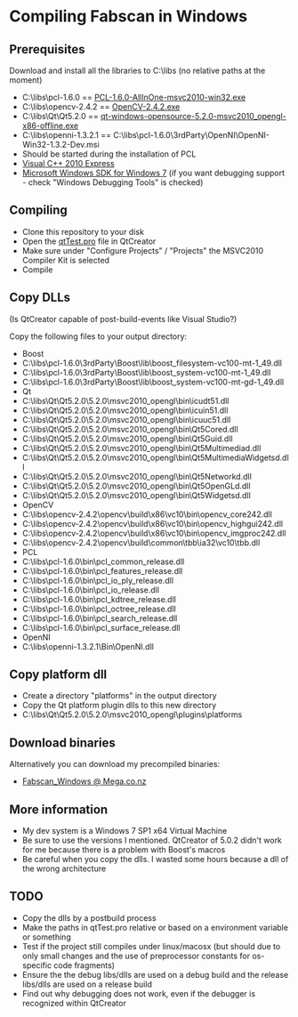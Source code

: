 Compiling Fabscan in Windows
============================

Prerequisites
-------------
Download and install all the libraries to C:\libs (no relative paths at the moment)
- C:\libs\pcl-1.6.0 == [PCL-1.6.0-AllInOne-msvc2010-win32.exe](http://sourceforge.net/projects/pointclouds/files/1.6.0/PCL-1.6.0-AllInOne-msvc2010-win32.exe/download)
- C:\libs\opencv-2.4.2 == [OpenCV-2.4.2.exe](http://sourceforge.net/projects/opencvlibrary/files/opencv-win/2.4.2/OpenCV-2.4.2.exe/download)
- C:\libs\Qt\Qt5.2.0 == [qt-windows-opensource-5.2.0-msvc2010_opengl-x86-offline.exe](http://download.qt-project.org/official_releases/qt/5.2/5.2.0/qt-windows-opensource-5.2.0-msvc2010_opengl-x86-offline.exe)
- C:\libs\openni-1.3.2.1 == C:\libs\pcl-1.6.0\3rdParty\OpenNI\OpenNI-Win32-1.3.2-Dev.msi
 - Should be started during the installation of PCL
- [Visual C++ 2010 Express](http://go.microsoft.com/?linkid=9709949)
- [Microsoft Windows SDK for Windows 7](http://www.microsoft.com/en-us/download/details.aspx?id=8442) (if you want debugging support - check "Windows Debugging Tools" is checked)
 

Compiling
---------
- Clone this repository to your disk
- Open the [qtTest.pro](qtTest/qtTest.pro) file in QtCreator
- Make sure under "Configure Projects" / "Projects" the MSVC2010 Compiler Kit is selected
- Compile

Copy DLLs
---------
(Is QtCreator capable of post-build-events like Visual Studio?)

Copy the following files to your output directory:
- Boost
 - C:\libs\pcl-1.6.0\3rdParty\Boost\lib\boost_filesystem-vc100-mt-1_49.dll
 - C:\libs\pcl-1.6.0\3rdParty\Boost\lib\boost_system-vc100-mt-1_49.dll
 - C:\libs\pcl-1.6.0\3rdParty\Boost\lib\boost_system-vc100-mt-gd-1_49.dll
- Qt
 - C:\libs\Qt\Qt5.2.0\5.2.0\msvc2010_opengl\bin\icudt51.dll
 - C:\libs\Qt\Qt5.2.0\5.2.0\msvc2010_opengl\bin\icuin51.dll
 - C:\libs\Qt\Qt5.2.0\5.2.0\msvc2010_opengl\bin\icuuc51.dll
 - C:\libs\Qt\Qt5.2.0\5.2.0\msvc2010_opengl\bin\Qt5Cored.dll
 - C:\libs\Qt\Qt5.2.0\5.2.0\msvc2010_opengl\bin\Qt5Guid.dll
 - C:\libs\Qt\Qt5.2.0\5.2.0\msvc2010_opengl\bin\Qt5Multimediad.dll
 - C:\libs\Qt\Qt5.2.0\5.2.0\msvc2010_opengl\bin\Qt5MultimediaWidgetsd.dll
 - C:\libs\Qt\Qt5.2.0\5.2.0\msvc2010_opengl\bin\Qt5Networkd.dll
 - C:\libs\Qt\Qt5.2.0\5.2.0\msvc2010_opengl\bin\Qt5OpenGLd.dll
 - C:\libs\Qt\Qt5.2.0\5.2.0\msvc2010_opengl\bin\Qt5Widgetsd.dll
- OpenCV
 - C:\libs\opencv-2.4.2\opencv\build\x86\vc10\bin\opencv_core242.dll
 - C:\libs\opencv-2.4.2\opencv\build\x86\vc10\bin\opencv_highgui242.dll
 - C:\libs\opencv-2.4.2\opencv\build\x86\vc10\bin\opencv_imgproc242.dll
 - C:\libs\opencv-2.4.2\opencv\build\common\tbb\ia32\vc10\tbb.dll
- PCL
 - C:\libs\pcl-1.6.0\bin\pcl_common_release.dll
 - C:\libs\pcl-1.6.0\bin\pcl_features_release.dll
 - C:\libs\pcl-1.6.0\bin\pcl_io_ply_release.dll
 - C:\libs\pcl-1.6.0\bin\pcl_io_release.dll
 - C:\libs\pcl-1.6.0\bin\pcl_kdtree_release.dll
 - C:\libs\pcl-1.6.0\bin\pcl_octree_release.dll
 - C:\libs\pcl-1.6.0\bin\pcl_search_release.dll
 - C:\libs\pcl-1.6.0\bin\pcl_surface_release.dll
- OpenNI
 - C:\libs\openni-1.3.2.1\Bin\OpenNI.dll

 Copy platform dll
------------------
- Create a directory "platforms" in the output directory
- Copy the Qt platform plugin dlls to this new directory
 - C:\libs\Qt\Qt5.2.0\5.2.0\msvc2010_opengl\plugins\platforms

Download binaries
-----------------
Alternatively you can download my precompiled binaries:
- [Fabscan_Windows @ Mega.co.nz](https://mega.co.nz/#F!fgRQQJ5S!C375-2_Srylrs6iLOwyYjw)

More information
----------------
- My dev system is a Windows 7 SP1 x64 Virtual Machine
- Be sure to use the versions I mentioned. QtCreator of 5.0.2 didn't work for me because there is a problem with Boost's macros
- Be careful when you copy the dlls. I wasted some hours because a dll of the wrong architecture

TODO
----
- Copy the dlls by a postbuild process
- Make the paths in qtTest.pro relative or based on a environment variable or something
- Test if the project still compiles under linux/macosx (but should due to only small changes and the use of preprocessor constants for os-specific code fragments)
- Ensure the the debug libs/dlls are used on a debug build and the release libs/dlls are used on a release build
- Find out why debugging does not work, even if the debugger is recognized within QtCreator
